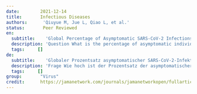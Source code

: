 ```yaml
---
date:        2021-12-14
title:       Infectious Diseases
authors:      'Qiuyue M, Jue L, Qiao L, et al.'
status:       Peer Reviewed
en:
  subtitle:    'Global Percentage of Asymptomatic SARS-CoV-2 Infections Among the Tested Population and Individuals With Confirmed COVID-19 Diagnosis A Systematic Review and Meta-analysis'
  description: 'Question What is the percentage of asymptomatic individuals with positive test results for SARS-CoV-2 among tested individuals and those with confirmed COVID-19 diagnosis? Findings In this systematic review and meta-analysis of 95 unique studies with 29 776 306 individuals undergoing testing, the pooled percentage of asymptomatic infections was 0.25% among the tested population and 40.50% among the population with confirmed COVID-19. Meaning The high percentage of asymptomatic infections from this study highlights the potential transmission risk of asymptomatic infections in communities.'
  tags:     []
de: 
  subtitle:    'Globaler Prozentsatz asymptomatischer SARS-CoV-2-Infektionen in der getesteten Bevölkerung und bei Personen mit bestätigter COVID-19-Diagnose - eine systematische Überprüfung und Meta-Analyse.'
  description: 'Frage Wie hoch ist der Prozentsatz der asymptomatischer Personen mit positiven Testergebnissen für SARS-CoV-2 unter den getesteten Personen und denen mit bestätigten COVID-19-Diagnose? Ergebnisse In dieser systematischen Übersicht und Meta-Analyse von 95 einzigartigen Studien mit 29 776 306 Personen, die getestet wurden unterzogen wurden, lag der gepoolte Prozentsatz der asymptomatischer Infektionen bei 0,25 % unter der getesteten Bevölkerung und 40,50 % in der Population mit bestätigten COVID-19. Das bedeutet, dass der hohe Prozentsatz an asymptomatischer Infektionen aus dieser Studie verdeutlicht das potenzielle Übertragungsrisiko von asymptomatischen Infektionen in Gemeinden.'
  tags:     []
group:       "Virus"
credit:      https://jamanetwork.com/journals/jamanetworkopen/fullarticle/2787098
---
```

